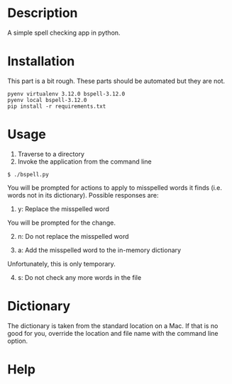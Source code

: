 # Description
A simple spell checking app in python.

# Installation
This part is a bit rough. These parts should be automated but they are not.

```
pyenv virtualenv 3.12.0 bspell-3.12.0
pyenv local bspell-3.12.0
pip install -r requirements.txt
```

# Usage
1. Traverse to a directory
2. Invoke the application from the command line
```
$ ./bspell.py
```

You will be prompted for actions to apply to misspelled words it finds (i.e. words not in its dictionary). Possible responses are:
1. y: Replace the misspelled word

You will be prompted for the change.

2. n: Do not replace the misspelled word

3. a: Add the misspelled word to the in-memory dictionary

Unfortunately, this is only temporary.

4. s: Do not check any more words in the file

# Dictionary
The dictionary is taken from the standard location on a Mac. If that is no good for you, override the location and file name with the command line option.

# Help

